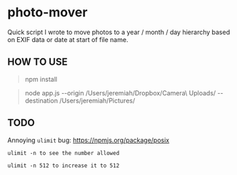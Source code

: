 photo-mover
===========

Quick script I wrote to move photos to a year / month / day hierarchy based on EXIF data or date at start of file name.


HOW TO USE
----------
> npm install

> node app.js --origin /Users/jeremiah/Dropbox/Camera\ Uploads/ --destination /Users/jeremiah/Pictures/


TODO
----

Annoying `ulimit` bug:
	https://npmjs.org/package/posix
	
	ulimit -n to see the number allowed
	
	ulimit -n 512 to increase it to 512